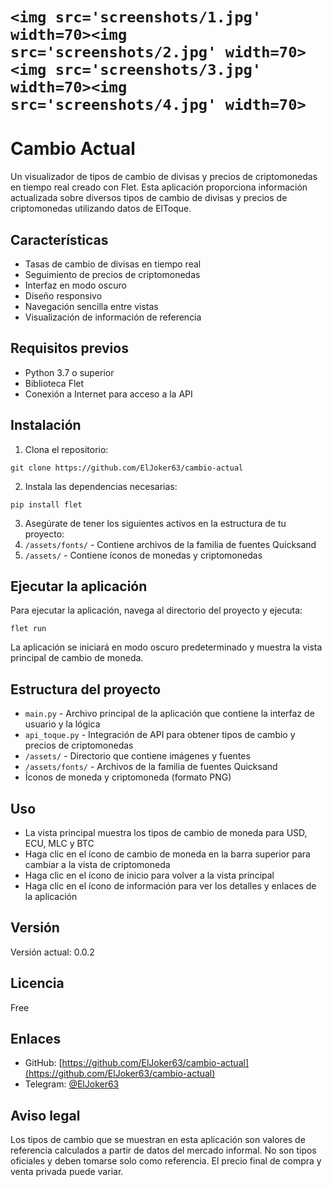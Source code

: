 # `<img src='screenshots/1.jpg' width=70><img src='screenshots/2.jpg' width=70><img src='screenshots/3.jpg' width=70><img src='screenshots/4.jpg' width=70>`

# Cambio Actual

Un visualizador de tipos de cambio de divisas y precios de criptomonedas en tiempo real creado con Flet. Esta aplicación proporciona información actualizada sobre diversos tipos de cambio de divisas y precios de criptomonedas utilizando datos de ElToque.

## Características

- Tasas de cambio de divisas en tiempo real
- Seguimiento de precios de criptomonedas
- Interfaz en modo oscuro
- Diseño responsivo
- Navegación sencilla entre vistas
- Visualización de información de referencia

## Requisitos previos

- Python 3.7 o superior
- Biblioteca Flet
- Conexión a Internet para acceso a la API

## Instalación

1. Clona el repositorio:

```plaintext
git clone https://github.com/ElJoker63/cambio-actual
```

2. Instala las dependencias necesarias:

```plaintext
pip install flet
```

3. Asegúrate de tener los siguientes activos en la estructura de tu proyecto:
4. `/assets/fonts/` - Contiene archivos de la familia de fuentes Quicksand
5. `/assets/` - Contiene íconos de monedas y criptomonedas

## Ejecutar la aplicación

Para ejecutar la aplicación, navega al directorio del proyecto y ejecuta:

```plaintext
flet run
```

La aplicación se iniciará en modo oscuro predeterminado y muestra la vista principal de cambio de moneda.

## Estructura del proyecto

- `main.py` - Archivo principal de la aplicación que contiene la interfaz de usuario y la lógica
- `api_toque.py` - Integración de API para obtener tipos de cambio y precios de criptomonedas
- `/assets/` - Directorio que contiene imágenes y fuentes
- `/assets/fonts/` - Archivos de la familia de fuentes Quicksand
- Íconos de moneda y criptomoneda (formato PNG)

## Uso

- La vista principal muestra los tipos de cambio de moneda para USD, ECU, MLC y BTC
- Haga clic en el ícono de cambio de moneda en la barra superior para cambiar a la vista de criptomoneda
- Haga clic en el ícono de inicio para volver a la vista principal
- Haga clic en el ícono de información para ver los detalles y enlaces de la aplicación

## Versión

Versión actual: 0.0.2

## Licencia

Free

## Enlaces

- GitHub: [https://github.com/ElJoker63/cambio-actual](https://github.com/ElJoker63/cambio-actual)
- Telegram: [@ElJoker63](https://t.me/ElJoker63)

## Aviso legal

Los tipos de cambio que se muestran en esta aplicación son valores de referencia calculados a partir de datos del mercado informal. No son tipos oficiales y deben tomarse solo como referencia. El precio final de compra y venta privada puede variar.
